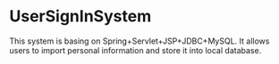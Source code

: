 # UserSignInSystem
This system is basing on Spring+Servlet+JSP+JDBC+MySQL. It allows users to import personal information and store it into local database.
